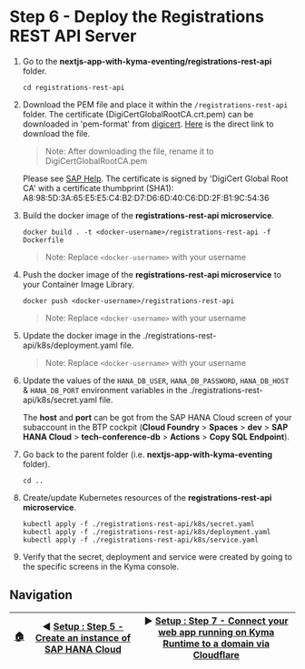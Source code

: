 # Step 6 - Deploy the Registrations REST API Server

1. Go to the **nextjs-app-with-kyma-eventing/registrations-rest-api** folder.

   ```shell
   cd registrations-rest-api
   ```
   
2. Download the PEM file and place it within the `/registrations-rest-api` folder. The certificate (DigiCertGlobalRootCA.crt.pem) can be downloaded in 'pem-format' from [digicert](https://www.digicert.com/kb/digicert-root-certificates.htm). [Here](https://cacerts.digicert.com/DigiCertGlobalRootCA.crt.pem) is the direct link to download the file.
   > Note: After downloading the file, rename it to DigiCertGlobalRootCA.pem
   
   Please see [SAP Help](https://help.sap.com/docs/HANA_SERVICE_CF/cc53ad464a57404b8d453bbadbc81ceb/5bd9bcec690346a8b36df9161b1343c2.html?locale=en-US).
   The certificate is signed by 'DigiCert Global Root CA' with a certificate thumbprint (SHA1): A8:98:5D:3A:65:E5:E5:C4:B2:D7:D6:6D:40:C6:DD:2F:B1:9C:54:36

3. Build the docker image of the **registrations-rest-api microservice**.

   ```shell
   docker build . -t <docker-username>/registrations-rest-api -f Dockerfile
   ```

   > Note: Replace `<docker-username>` with your username

4. Push the docker image of the **registrations-rest-api microservice** to your Container Image Library.

   ```shell
   docker push <docker-username>/registrations-rest-api
   ```

   > Note: Replace `<docker-username>` with your username

5. Update the docker image in the ./registrations-rest-api/k8s/deployment.yaml file.

   > Note: Replace `<docker-username>` with your username

6. Update the values of the `HANA_DB_USER`, `HANA_DB_PASSWORD`, `HANA_DB_HOST` & `HANA_DB_PORT` environment variables in the ./registrations-rest-api/k8s/secret.yaml file.

   The **host** and **port** can be got from the SAP HANA Cloud screen of your subaccount in the BTP cockpit (**Cloud Foundry** > **Spaces** > **dev** > **SAP HANA Cloud** > **tech-conference-db** > **Actions** > **Copy SQL Endpoint**).

7. Go back to the parent folder (i.e. **nextjs-app-with-kyma-eventing** folder).

   ```shell
   cd ..
   ```

7. Create/update Kubernetes resources of the **registrations-rest-api microservice**.

   ```shell
   kubectl apply -f ./registrations-rest-api/k8s/secret.yaml
   kubectl apply -f ./registrations-rest-api/k8s/deployment.yaml
   kubectl apply -f ./registrations-rest-api/k8s/service.yaml
   ```

8. Verify that the secret, deployment and service were created by going to the specific screens in the Kyma console.

## Navigation

| [:house:](../../README.md) | :arrow_backward: [Setup : Step 5 - Create an instance of SAP HANA Cloud](step-5.md) | :arrow_forward: [Setup : Step 7 - Connect your web app running on Kyma Runtime to a domain via Cloudflare](step-7.md) |
| -------------------------- | ----------------------------------------------------------------------------------- | ------------------------------------------------------------------------------------------------------------------------- |
